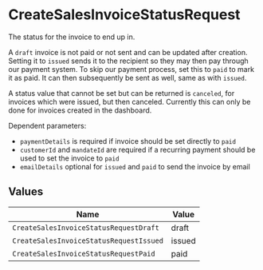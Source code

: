 # CreateSalesInvoiceStatusRequest

The status for the invoice to end up in.

A `draft` invoice is not paid or not sent and can be updated after creation. Setting it to `issued` sends it to
the recipient so they may then pay through our payment system. To skip our payment process, set this to `paid` to
mark it as paid. It can then subsequently be sent as well, same as with `issued`.

A status value that cannot be set but can be returned is `canceled`, for invoices which were
issued, but then canceled. Currently this can only be done for invoices created in the dashboard.

Dependent parameters:
  - `paymentDetails` is required if invoice should be set directly to `paid`
  - `customerId` and `mandateId` are required if a recurring payment should be used to set the invoice to `paid`
  - `emailDetails` optional for `issued` and `paid` to send the invoice by email


## Values

| Name                                    | Value                                   |
| --------------------------------------- | --------------------------------------- |
| `CreateSalesInvoiceStatusRequestDraft`  | draft                                   |
| `CreateSalesInvoiceStatusRequestIssued` | issued                                  |
| `CreateSalesInvoiceStatusRequestPaid`   | paid                                    |